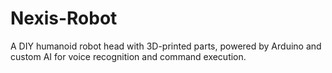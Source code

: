 # Nexis-Robot
A DIY humanoid robot head with 3D-printed parts, powered by Arduino and custom AI for voice recognition and command execution.
